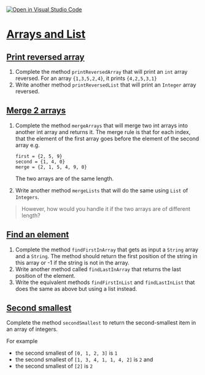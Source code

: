 [![Open in Visual Studio Code](https://classroom.github.com/assets/open-in-vscode-f059dc9a6f8d3a56e377f745f24479a46679e63a5d9fe6f495e02850cd0d8118.svg)](https://classroom.github.com/online_ide?assignment_repo_id=5755050&assignment_repo_type=AssignmentRepo)
# [Arrays and List](https://redi-school.github.io/intermediate-java/arrays-arraylist/)

## [Print reversed array](./src/main/java/com/redi/j2/PrintReversed.java)

1. Complete the method `printReversedArray` that will print an `int` array reversed. For an array
   `{1,3,5,2,4}`, it prints `{4,2,5,3,1}`
2. Write another method `printReversedList` that will print an `Integer` array reversed.

## [Merge 2 arrays](./src/main/java/com/redi/j2/Merge.java)

1. Complete the method `mergeArrays` that will merge two int arrays into another int array and
   returns it. The merge rule is that for each index, that the element of the first array goes
   before the element of the second array e.g.

   ```
   first = {2, 5, 9}
   second = {1, 4, 0}
   merge = {2, 1, 5, 4, 9, 0}
   ```
   The two arrays are of the same length.

2. Write another method `mergeLists` that will do the same using `List` of `Integers`.

> However, how would you handle it if the two arrays are of different length?

## [Find an element](./src/main/java/com/redi/j2/FindElement.java)

1. Complete the method `findFirstInArray` that gets as input a `String` array and a `String`. The
   method should return the first position of the string in this array or -1 if the string is not in
   the array.
2. Write another method called `findLastInArray` that returns the last position of the element.
3. Write the equivalent methods `findFirstInList` and `findLastInList` that does the same as above
   but using a list instead.

## [Second smallest](./src/main/java/com/redi/j2/SecondSmallest.java)

Complete the method `secondSmallest` to return the second-smallest item in an array of integers.

For example 
- the second smallest of `[0, 1, 2, 3]` is `1`
- the second smallest of `[1, 3, 4, 1, 1, 4, 2]` is `2` and
- the second smallest of `[2]` is `2`
